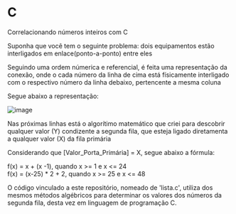 # C

Correlacionando números inteiros com C

Suponha que você tem o seguinte problema: dois equipamentos estão interligados em enlace(ponto-a-ponto) entre eles

Seguindo uma ordem númerica e referencial, é feita uma representação da conexão, onde o cada número da linha de cima está físicamente interligado com o respectivo número da linha debaixo, pertencente a mesma coluna

Segue abaixo a representação:

![image](https://github.com/user-attachments/assets/42a1015c-48a4-4332-98cc-745b279d5cc6)


Nas próximas linhas está o algorítimo matemático que criei para descobrir qualquer valor (Y) condizente a segunda fila, que esteja ligado diretamenta a qualquer valor (X) da fila primária

Considerando que [Valor_Porta_Primária] = X, segue abaixo a fórmula:

f(x) = x + (x -1), quando x >= 1 e x <= 24 </br>
f(x) = (x-25) * 2 + 2, quando x >= 25 e x <= 48 </br>

O código vinculado a este repositório, nomeado de 'lista.c', utiliza dos mesmos métodos algébricos para determinar os valores dos números da segunda fila, desta vez em linguagem de programação C.




